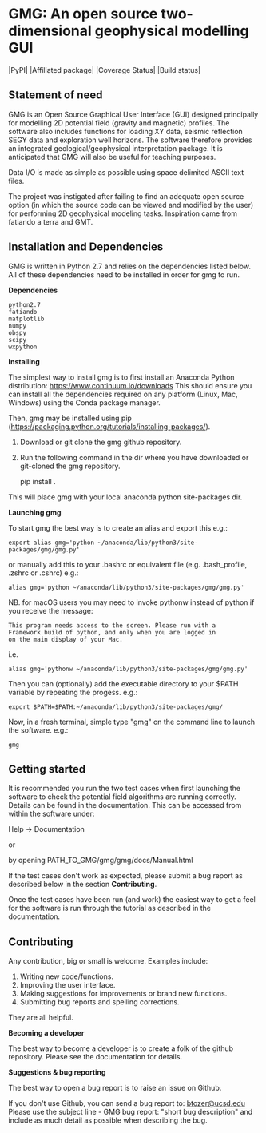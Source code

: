 GMG: An open source two-dimensional geophysical modelling GUI
=============================================================

|PyPI| |Affiliated package| |Coverage Status| |Build status|

Statement of need
-----------------

GMG is an Open Source Graphical User Interface (GUI) designed principally for modelling
2D potential field (gravity and magnetic) profiles. The software also includes 
functions for loading XY data, seismic reflection SEGY data and exploration well horizons.
The software therefore provides an integrated geological/geophysical interpretation
package. It is anticipated that GMG will also be useful for teaching purposes.

Data I/O is made as simple as possible using space delimited ASCII text files.

The project was instigated after failing to find an adequate open source option
(in which the source code can be viewed and modified by the user) for performing 2D 
geophysical modeling tasks. Inspiration came from fatiando a terra and GMT.


Installation and Dependencies
------------------------------
GMG is written in Python 2.7 and relies on the dependencies listed below. 
All of these dependencies need to be installed in order for gmg to run.


**Dependencies**

    python2.7
    fatiando
    matplotlib
    numpy
    obspy
    scipy
    wxpython


**Installing**

The simplest way to install gmg is to first install an Anaconda Python 
distribution: https://www.continuum.io/downloads
This should ensure you can install all the dependencies required  on 
any platform (Linux, Mac, Windows) using the Conda package manager.

Then, gmg may be installed using pip (https://packaging.python.org/tutorials/installing-packages/).


1. Download or git clone the gmg github repository.

2. Run the following command in the dir where you have downloaded or git-cloned the gmg repository. 

    pip install .

This will place gmg with your local anaconda python site-packages dir.

**Launching gmg**

To start gmg the best way is to create an alias and export this e.g.:

    export alias gmg='python ~/anaconda/lib/python3/site-packages/gmg/gmg.py'

or manually add this to your .bashrc or equivalent file (e.g. .bash_profile, .zshrc or .cshrc) e.g.:
    
    alias gmg='python ~/anaconda/lib/python3/site-packages/gmg/gmg.py'

NB. for macOS users you may need to invoke pythonw instead of python if you receive the message:

    This program needs access to the screen. Please run with a
    Framework build of python, and only when you are logged in
    on the main display of your Mac.

i.e.

    alias gmg='pythonw ~/anaconda/lib/python3/site-packages/gmg/gmg.py'

Then you can (optionally) add the executable directory to your $PATH variable by repeating the progess. e.g.:
    
    export $PATH=$PATH:~/anaconda/lib/python3/site-packages/gmg/

Now, in a fresh terminal, simple type "gmg" on the command line to launch the software. e.g.:
    
    gmg


Getting started
---------------

It is recommended you run the two test cases when first launching the software
to check the potential field algorithms are running correctly.
Details can be found in the documentation. This can be accessed from within
the software under:

Help -> Documentation

or

by opening PATH_TO_GMG/gmg/gmg/docs/Manual.html

If the test cases don't work as expected, please submit a bug report as described
below in the section **Contributing**.

Once the test cases have been run (and work) the easiest way to get a feel for the 
software is run through the tutorial as described in the documentation.


Contributing
------------

Any contribution, big or small is welcome. Examples include:

1. Writing new code/functions.
2. Improving the user interface.
3. Making suggestions for improvements or brand new functions.
4. Submitting bug reports and spelling corrections.

They are all helpful.

**Becoming a developer**

The best way to become a developer is to create a folk of the github repository.
Please see the documentation for details.

**Suggestions & bug reporting**

The best way to open a bug report is to raise an issue on Github.

If you don't use Github, you can send a bug report to: btozer@ucsd.edu
Please use the subject line - GMG bug report: "short bug description"
and include as much detail as possible when describing the bug.
